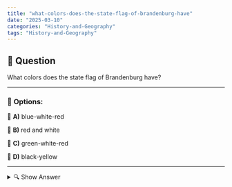 ```yaml
---
title: "what-colors-does-the-state-flag-of-brandenburg-have"
date: "2025-03-10"
categories: "History-and-Geography"
tags: "History-and-Geography"
---
```


## 📌 **Question**

What colors does the state flag of Brandenburg have?



---

### 📝 **Options:**

🔘 **A)** blue-white-red

🔘 **B)** red and white

🔘 **C)** green-white-red

🔘 **D)** black-yellow

---

<details>
  <summary>🔍 Show Answer</summary>

  <p>
💡  <b>Correct Answer:</b>  b
  </p>
  <p>
    📖<b>Explanation:</b>
    Brandenburg is one of the 16 federal states of Germany, located in the northeast of the country. Each German national flag has unique colors and symbols that carry historical and cultural meanings. The flag of Brandenburg represents the identity and history of the state. It is used at official occasions, government buildings and cultural events. Knowledge of the colors of the state flag is important for understanding the regional symbols and their meaning within Germany. This question tests the knowledge of the specific colors that distinguish Brandenburg's flag.
  </p>
</details>

